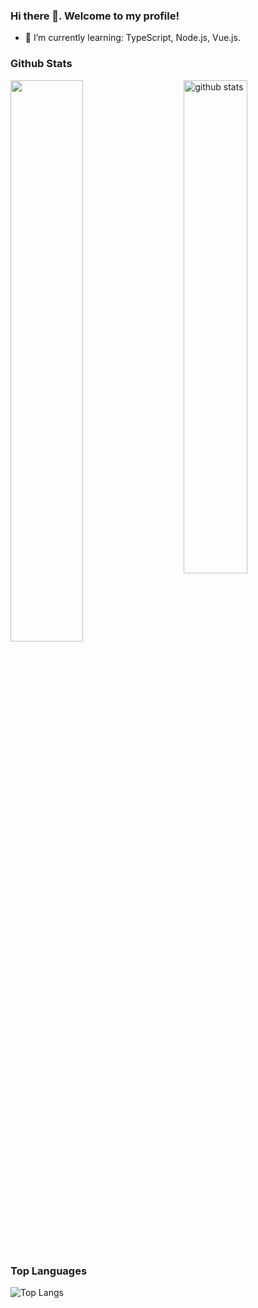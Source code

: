 ### Hi there 👋. Welcome to my profile!

- 🌱 I’m currently learning: TypeScript, Node.js, Vue.js.

### Github Stats
<img src="https://github-readme-stats.vercel.app/api?username=rafcristina&show_icons=true&theme=gotham" alt="github stats" width="45%" align="right"/>
<img src="https://github-readme-streak-stats.herokuapp.com/?user=rafcristina&theme=dark" width="48%" >

### Top Languages
![Top Langs](https://github-readme-stats.vercel.app/api/top-langs/?username=rafcristina&layout=compact)
 
<!--
**rafcristina/rafcristina** is a ✨ _special_ ✨ repository because its `README.md` (this file) appears on your GitHub profile.

Here are some ideas to get you started:

- 🔭 I’m currently working on ...
- 🌱 I’m currently learning ...
- 👯 I’m looking to collaborate on ...
- 🤔 I’m looking for help with ...
- 💬 Ask me about ...
- 📫 How to reach me: ...
- 😄 Pronouns: ...
- ⚡ Fun fact: ...
-->
